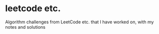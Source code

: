# leetcode etc.

Algorithm challenges from LeetCode etc. that I have worked on, with my notes and solutions
